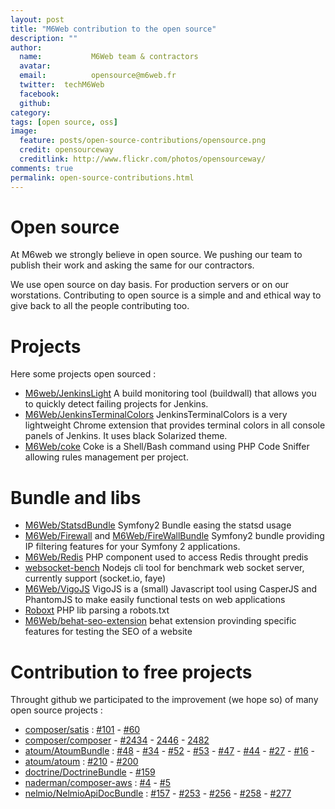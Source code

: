```yaml
---
layout: post
title: "M6Web contribution to the open source"
description: ""
author:
  name:           M6Web team & contractors
  avatar:
  email:          opensource@m6web.fr
  twitter:  techM6Web
  facebook:
  github:
category:
tags: [open source, oss]
image:
  feature: posts/open-source-contributions/opensource.png
  credit: opensourceway
  creditlink: http://www.flickr.com/photos/opensourceway/
comments: true
permalink: open-source-contributions.html
---
```


# Open source

At M6web we strongly believe in open source. We pushing our team to publish their  work and asking the same for our contractors.

We use open source on day basis. For production servers or on our worstations. Contributing to open source is a simple and and ethical way to give back to all the people contributing too.

# Projects

Here some projects open sourced :

* [M6web/JenkinsLight](https://github.com/M6Web/JenkinsLight) A build monitoring tool (buildwall) that allows you to quickly detect failing projects for Jenkins.
* [M6Web/JenkinsTerminalColors](https://github.com/M6Web/JenkinsTerminalColors) JenkinsTerminalColors is a very lightweight Chrome extension that provides terminal colors in all console panels of Jenkins. It uses black Solarized theme.
* [M6Web/coke](https://github.com/M6Web/Coke) Coke is a Shell/Bash command using PHP Code Sniffer allowing rules management per project.

# Bundle and libs

* [M6Web/StatsdBundle](https://github.com/M6Web/StatsdBundle) Symfony2 Bundle easing the statsd usage
* [M6Web/Firewall](https://github.com/M6Web/Firewall) and [M6Web/FireWallBundle](https://github.com/M6Web/FirewallBundle) Symfony2 bundle providing IP filtering features for your Symfony 2 applications.
* [M6Web/Redis](https://github.com/M6Web/Redis) PHP component used to access Redis throught predis
* [websocket-bench](https://github.com/M6Web/websocket-bench) Nodejs cli tool for benchmark web socket server, currently support (socket.io, faye)
* [M6Web/VigoJS](https://github.com/M6Web/VigoJS) VigoJS is a (small) Javascript tool using CasperJS and PhantomJS to make easily functional tests on web applications
* [Roboxt](https://github.com/M6Web/roboxt) PHP lib parsing a robots.txt
* [M6Web/behat-seo-extension](https://github.com/M6Web/behat-seo-extension) behat extension provinding specific features for testing the SEO of a website

# Contribution to free projects


Throught github we participated to the improvement (we hope so) of many open source projects :

* [composer/satis](https://github.com/composer/satis) : [#101](https://github.com/composer/satis/pull/101) - [#60](https://github.com/composer/satis/pull/60)
* [composer/composer](https://github.com/composer/composer) - [#2434](https://github.com/composer/composer/pull/2434) - [2446](https://github.com/composer/composer/pull/2446) - [2482](https://github.com/composer/composer/pull/2482)
* [atoum/AtoumBundle](https://github.com/atoum/AtoumBundle) : [#48](https://github.com/atoum/AtoumBundle/pull/48) - [#34](https://github.com/atoum/AtoumBundle/pull/34) - [#52](https://github.com/atoum/AtoumBundle/pull/52) - [#53](https://github.com/atoum/AtoumBundle/pull/53) - [#47](https://github.com/atoum/AtoumBundle/pull/47) - [#44](https://github.com/atoum/AtoumBundle/pull/44) - [#27](https://github.com/atoum/AtoumBundle/pull/27) - [#16](https://github.com/atoum/AtoumBundle/pull/16) -
* [atoum/atoum](https://github.com/atoum/atoum) : [#210](https://github.com/atoum/atoum/pull/210) - [#200](https://github.com/atoum/atoum/pull/200)
* [doctrine/DoctrineBundle](https://github.com/doctrine/DoctrineBundle) - [#159](https://github.com/doctrine/DoctrineBundle/pull/159)
* [naderman/composer-aws](https://github.com/naderman/composer-aws/) : [#4](https://github.com/naderman/composer-aws/pull/4) - [#5](https://github.com/naderman/composer-aws/pull/5)
* [nelmio/NelmioApiDocBundle](https://github.com/nelmio/NelmioApiDocBundle) : [#157](https://github.com/nelmio/NelmioApiDocBundle/pull/157) -  [#253](https://github.com/nelmio/NelmioApiDocBundle/pull/253) - 
[#256](https://github.com/nelmio/NelmioApiDocBundle/pull/256) -  [#258](https://github.com/nelmio/NelmioApiDocBundle/pull/258) - [#277](https://github.com/nelmio/NelmioApiDocBundle/pull/277)



